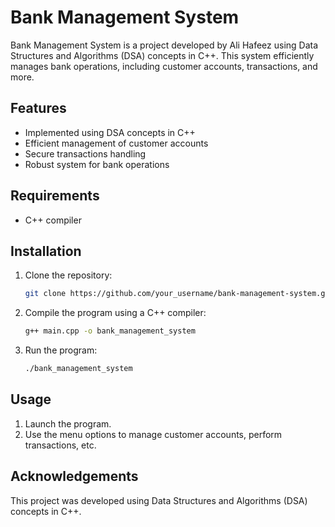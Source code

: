 # Bank Management System

Bank Management System is a project developed by Ali Hafeez using Data Structures and Algorithms (DSA) concepts in C++. This system efficiently manages bank operations, including customer accounts, transactions, and more.

## Features

- Implemented using DSA concepts in C++
- Efficient management of customer accounts
- Secure transactions handling
- Robust system for bank operations

## Requirements

- C++ compiler

## Installation

1. Clone the repository:

   ```bash
   git clone https://github.com/your_username/bank-management-system.git
   ```

2. Compile the program using a C++ compiler:

   ```bash
   g++ main.cpp -o bank_management_system
   ```

3. Run the program:

   ```bash
   ./bank_management_system
   ```

## Usage

1. Launch the program.
2. Use the menu options to manage customer accounts, perform transactions, etc.

## Acknowledgements

This project was developed using Data Structures and Algorithms (DSA) concepts in C++.

